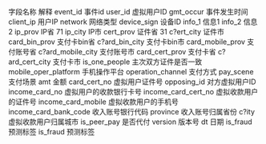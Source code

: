 字段名称	解释
event_id	事件id
user_id	虚拟用户ID
gmt_occur	事件发生时间
client_ip	用户IP
network	网络类型
device_sign	设备ID
info_1	信息1
info_2	信息2
ip_prov	IP省  71
ip_city	IP市
cert_prov	证件省  31
c?ert_city	证件市
card_bin_prov	支付卡bin省
c?ard_bin_city	支付卡bin市
card_mobile_prov	支付账号省
c?ard_mobile_city	支付账号市
card_cert_prov	支付卡省
c?ard_cert_city	支付卡市
is_one_people	主次双方证件是否一致
mobile_oper_platform	手机操作平台
operation_channel	支付方式
pay_scene	支付场景
amt	金额
card_cert_no	虚拟用户证件号
opposing_id	对方虚拟用户ID
income_card_no	虚拟用户的收款银行卡号
income_card_cert_no	虚拟收款用户的证件号
income_card_mobile	虚拟收款用户的手机号
income_card_bank_code	收入账号银行代码
province	收入账号归属省份
c?ity	虚拟收款用户归属城市
is_peer_pay	是否代付
version	版本号
dt	日期
is_fraud	预测标签
is_fraud	预测标签